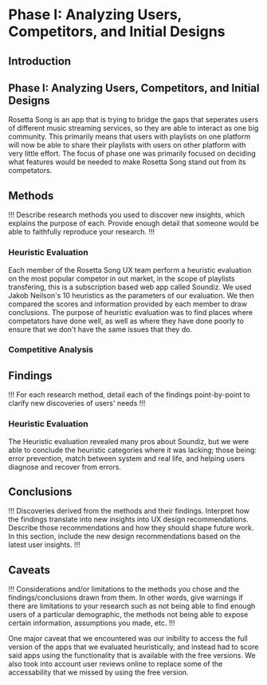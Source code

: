 # Phase I: Analyzing Users, Competitors, and Initial Designs

## Introduction
## Phase I: Analyzing Users, Competitors, and Initial Designs
Rosetta Song is an app that is trying to bridge the gaps that seperates users of different music streaming services, so they are able to interact as one big community.  This primarily means that users with playlists on one platform will now be able to share their playlists with users on other platform with very little effort.  The focus of phase one was primarily focused on deciding what features would be needed to make Rosetta Song stand out from its competators.

## Methods

!!! Describe research methods you used to discover new insights, which explains the purpose of each. Provide enough detail that someone would be able to faithfully reproduce your research. !!!

### Heuristic Evaluation
Each member of the Rosetta Song UX team perform a heuristic evaluation on the most popular competor in out market, in the scope of playlists transfering, this is a subscription based web app called Soundiz.  We used Jakob Neilson's 10 heuristics as the parameters of our evaluation. We then compared the scores and information provided by each member to draw conclusions. The purpose of heuristic evaluation was to find places where competators have done well, as well as where they have done poorly to ensure that we don't have the same issues that they do.

### Competitive Analysis

## Findings

!!! For each research method, detail each of the findings point-by-point to clarify new discoveries of users' needs !!!

### Heuristic Evaluation
The Heuristic evaluation revealed many pros about Soundiz, but we were able to conclude the heuristic categories where it was lacking; those being: error prevention, match between system and real life, and helping users diagnose and recover from errors.

## Conclusions

!!! Discoveries derived from the methods and their findings. Interpret how the findings translate into new insights into UX design recommendations. Describe those recommendations and how they should shape future work. In this section, include the new design recommendations based on the latest user insights. !!!

## Caveats

!!! Considerations and/or limitations to the methods you chose and the findings/conclusions drawn from them. In other words, give warnings if there are limitations to your research such as not being able to find enough users of a particular demographic, the methods not being able to expose certain information, assumptions you made, etc. !!!

One major caveat that we encountered was our inibility to access the full version of the apps that we evaluated heuristically, and instead had to score said apps using the functionality that is available with the free versions.  We also took into account user reviews online to replace some of the accessability that we missed by using the free version.
